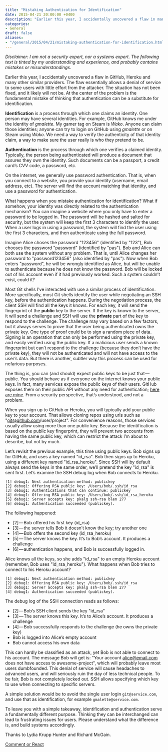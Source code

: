 ```yaml
---
title: "Mistaking Authentication for Identification"
date: 2015-04-21 20:00:00 +0400
description: "Earlier this year, I accidentally uncovered a flaw in many providers using git shell, because they mistake Authentication for Identification."
categories:
- General
draft: false
aliases:
- "/general/2015/04/21/mistaking-authentication-for-identification.html"
---
```


*Disclaimer: I am not a security expert, nor a systems expert. The following text is tinted by my understanding and experience, and probably contains mistakes or misunderstandings.*

Earlier this year, I accidentally uncovered a flaw in GitHub, Heroku and many other similar providers. The flaw essentially allows a denial of service to some users with little effort from the attacker. The situation has not been fixed, and it likely will not be. At the center of the problem is the fundamental mistake of thinking that authentication can be a substitute for identification.

**Identification** is a process through which one claims an identity. One person may have several identities. For example, GitHub knows me under the identity of _gmalette_. My gamer tag on Steam is _Wako_. Anyone can claim those identities; anyone can try to login on GitHub using _gmalette_ or on Steam using _Wako_. We need a way to verify the authenticity of that identity claim, a way to make sure the user really is who they pretend to be.

**Authentication** is the process through which one verifies a claimed identity. Typically, the person being authenticated will produce a document that assures they own the identity. Such documents can be a passport, a credit card’s CVV code, a password, etc.

On the internet, we generally use password authentication. That is, when you connect to a website, you provide your identity (username, email address, etc). The server will find the account matching that identity, and use a password for authentication.

What happens when you mistake authentication for identification? What if somehow, your identity was directly related to the authentication mechanism? You can imagine a website where you only have to enter a password to be logged in. The password will be hashed and salted for security, but the system will keep the first 3 characters to identify the user. When a user logs in using a password, the system will find the user using the first 3 characters, and then authenticate using the full password.

Imagine Alice choses the password "123456" (identified by "123"), Bob chooses the password "password" (identified by "pas"). Bob and Alice can both use the system without any problem. That is, until Alice changes her password to "password123456" (also identified by "pas"). Now when Bob enters "password", he will be wrongly identified as Alice, but will be unable to authenticate because he does not know the password. Bob will be locked out of his account even if it had previously worked. Such a system couldn’t exist, could it?

Most Git shells I’ve interacted with use a similar process of identification. More specifically, most Git shells identify the user while negotiating an SSH key, before the authentication happens. During the negotiation process, the client SSH will find all the keys it knows. For each key, it will send the fingerprint of the **public** key to the server. If the key is known to the server, it will send a challenge and SSH will use the **private** part of the key to respond to the challenge. The challenge may vary based on a few factors, but it always serves to prove that the user being authenticated owns the private key. One type of proof could be to sign a random piece of data. Signing is an operation that can only be performed using the private key, and easily verified using the public key. If a malicious user sends a known fingerprint but can’t respond to the challenge (because they don’t have the private key), they will not be authenticated and will not have access to the user’s data. But there is another, subtler way this process can be used for nefarious purposes.

The thing is, you can (and should) expect public keys to be just that — public. You should behave as if everyone on the internet knows your public keys. In fact, many services expose the public keys of their users. GitHub exposes them on their public API without any need for authentication; [here are mine](https://api.github.com/users/gmalette/keys). From a security perspective, that’s understood, and not a problem.

When you sign up to GitHub or Heroku, you will typically add your public key to your account. That allows cloning repos using urls such as "git@github.com/user/project". For convenience reasons, those services usually allow using more than one public key. Because the identification is based on the public key fingerprint, they will prevent two accounts from having the same public key, which can restrict the attack I’m about to describe, but not by much.

Let’s revisit the previous example, this time using public keys. Bob signs up for GitHub, and uses a key named "id_rsa". Bob then signs up to Heroku, using a different key named "id_rsa_heroku". Since SSH will by default always send the keys in the same order, we’ll pretend the key "id_rsa" is sent first. Let’s examine the SSH debug log when Bob connects to Heroku.

```
[1] debug1: Next authentication method: publickey
[2] debug1: Offering RSA public key: /Users/bob/.ssh/id_rsa
[3] debug1: Authentications that can continue: publickey
[4] debug1: Offering RSA public key: /Users/bob/.ssh/id_rsa_heroku
[5] debug1: Server accepts key: pkalg ssh-rsa blen 277
[6] debug1: Authentication succeeded (publickey).
```

The following happened:

- [2] — Bob offered his first key (id_rsa)
- [3] — the server tells Bob it doesn’t know the key; try another one
- [4] — Bob offers the second key (id_rsa_heroku)
- [5] — The server knows the key. It’s to Bob’s account. It produces a challenge
- [6] — authentication happens, and Bob is successfully logged in.

Alice knows all the keys, so she adds "id_rsa" to an empty Heroku account (remember, Bob uses "id_rsa_heroku"). What happens when Bob tries to connect to his Heroku account?

```
[1] debug1: Next authentication method: publickey
[2] debug1: Offering RSA public key: /Users/bob/.ssh/id_rsa
[3] debug1: Server accepts key: pkalg ssh-rsa blen 277
[4] debug1: Authentication succeeded (publickey).
```

The debug log of the SSH connection reads as follows:

- [2] — Bob’s SSH client sends the key "id_rsa"
- [3] — The server knows this key. It’s to Alice’s account. It produces a challenge
- [4] — Bob successfully responds to the challenge (he owns the private key)
- Bob is logged into Alice’s empty account
- Bob cannot access his own data

This can hardly be classified as an attack, yet Bob is not able to connect to his account. The message Bob will get is: "Your account alice@email.com does not have access to awesome-project", which will probably leave most users dumbfounded. This denial of service will cause headaches to advanced users, and will seriously ruin the day of less technical people. To be fair, Bob is not completely locked out. SSH allows specifying which key to use when connecting to specific servers.

A simple solution would be to avoid the single user login `git@service.com`, and use that as identification, for example `gmalette@service.com`.

To leave you with a simple takeaway, identification and authentication serve a fundamentally different purpose. Thinking they can be interchanged can lead to frustrating issues for users. Please understand what the difference is, and build systems accordingly.

Thanks to Lydia Krupp Hunter and Richard McGain.

[Comment or React](https://github.com/gmalette/gmalette.github.io/pull/5)

